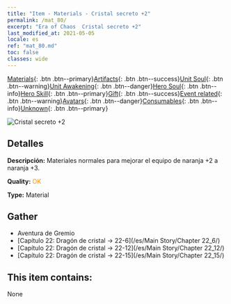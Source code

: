 ```yaml
---
title: "Item - Materials - Cristal secreto +2"
permalink: /mat_80/
excerpt: "Era of Chaos  Cristal secreto +2"
last_modified_at: 2021-05-05
locale: es
ref: "mat_80.md"
toc: false
classes: wide
---
```

 [Materials](/ItemsES/){: .btn .btn--primary}[Artifacts](/ItemsES/Artifacts/){: .btn .btn--success}[Unit Soul](/ItemsES/UnitSoul/){: .btn .btn--warning}[Unit Awakening](/ItemsES/UnitAwakening/){: .btn .btn--danger}[Hero Soul](/ItemsES/HeroSoul/){: .btn .btn--info}[Hero Skill](/ItemsES/HeroSkill/){: .btn .btn--primary}[Gift](/ItemsES/Gift/){: .btn .btn--success}[Event related](/ItemsES/Events/){: .btn .btn--warning}[Avatars](/ItemsES/Avatars/){: .btn .btn--danger}[Consumables](/ItemsES/Consumables/){: .btn .btn--info}[Unknown](/ItemsES/Unknown/){: .btn .btn--primary}

 ![Cristal secreto +2](/images/t/i_cailiao_shuijing3.png)

## Detalles
 **Descripción:** Materiales normales para mejorar el equipo de naranja +2 a naranja +3.

 **Quality:** <span style="color: #FF8C00">OK</span>

 **Type:** Material

## Gather

*    Aventura de Gremio 
*    [Capítulo 22: Dragón de cristal -> 22-6](/es/Main Story/Chapter 22_6/) 
*    [Capítulo 22: Dragón de cristal -> 22-12](/es/Main Story/Chapter 22_12/) 
*    [Capítulo 22: Dragón de cristal -> 22-15](/es/Main Story/Chapter 22_15/) 

## This item contains:

  None

